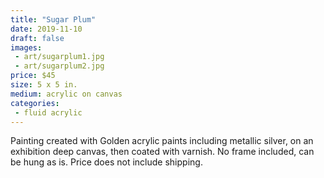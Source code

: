 ```yaml
---
title: "Sugar Plum"
date: 2019-11-10
draft: false
images:
 - art/sugarplum1.jpg
 - art/sugarplum2.jpg
price: $45
size: 5 x 5 in.
medium: acrylic on canvas
categories:
 - fluid acrylic
---
```


Painting created with Golden acrylic paints including metallic silver, on an exhibition deep canvas, then coated with varnish. No frame included, can be hung as is. Price does not include shipping.
